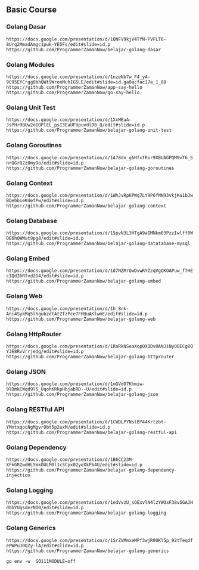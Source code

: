 ## Basic Course

### Golang Dasar

`https://docs.google.com/presentation/d/1QNFV9kjV4TfN-FVFLT6-8Urq2MmadAmgc1puk-YE5Fs/edit#slide=id.p`
`https://github.com/ProgrammerZamanNow/belajar-golang-dasar`

### Golang Modules

`https://docs.google.com/presentation/d/1nzeNb7w_F4_yA-9C95EYCrggObhQWt9WronMuhIG5LE/edit#slide=id.ga0acfac17a_1_88`
`https://github.com/ProgrammerZamanNow/app-say-hello`
`https://github.com/ProgrammerZamanNow/go-say-hello`

### Golang Unit Test

`https://docs.google.com/presentation/d/1XxMEaA-JsPHr9BUw2oIOPlEL_psI3EaUFUpuvdlDB_Q/edit#slide=id.p`
`https://github.com/ProgrammerZamanNow/belajar-golang-unit-test`

### Golang Goroutines

`https://docs.google.com/presentation/d/1A78dn_g6HfxfRor9XBUAGPQM9vT6_SnrQGrQ2z0myOo/edit#slide=id.p`
`https://github.com/ProgrammerZamanNow/belajar-golang-goroutines`

### Golang Context

`https://docs.google.com/presentation/d/1WhJvRpKPWq7LY9P6fMN93vkjKa1bJwBQebbieKdefPw/edit#slide=id.p`
`https://github.com/ProgrammerZamanNow/belajar-golang-context`

### Golang Database

`https://docs.google.com/presentation/d/15pvN3L3HTgA9aIMNkm03PzzIwlff0WDE6hOWWut9pg8/edit#slide=id.p`
`https://github.com/ProgrammerZamanNow/belajar-golang-datatabase-mysql`

### Golang Embed

`https://docs.google.com/presentation/d/1d7NZMrQwDvwRYZzqVgQKOAPuw_f7HEcIQdI6Rfvd2G4/edit#slide=id.p`
`https://github.com/ProgrammerZamanNow/belajar-golang-embed`

### Golang Web

`https://docs.google.com/presentation/d/1h_8nk-Ani4SykMq5lhgubzdtAtZfzPce7FHUuAKlwmE/edit#slide=id.p`
`https://github.com/ProgrammerZamanNow/belajar-golang-web`

### Golang HttpRouter

`https://docs.google.com/presentation/d/1RaRkNSeaXopQXODvOANJiNyQ8ECg8QYJE8RvVrrjedg/edit#slide=id.p`
`https://github.com/ProgrammerZamanNow/belajar-golang-httprouter`

### Golang JSON

`https://docs.google.com/presentation/d/1mGVdO7Khmiw-9lDmkCWqd9l5_UqohKRkpHbjabRD--U/edit#slide=id.p`
`https://github.com/ProgrammerZamanNow/belajar-golang-json`

### Golang RESTful API

`https://docs.google.com/presentation/d/1CWDLPYNslBY44Krtzbt-YMntxqocNgMgvrObt5p2uxM/edit#slide=id.p`
`https://github.com/ProgrammerZamanNow/belajar-golang-restful-api`

### Golang Dependency

`https://docs.google.com/presentation/d/1B6CC23M-XFkGRZwdHLYmkOULM0l1cSCpx02yeXkPb4U/edit#slide=id.p`
`https://github.com/ProgrammerZamanNow/belajar-golang-dependency-injection`

### Golang Logging

`https://docs.google.com/presentation/d/1edVvzU_sOExvlN4lzYWOxF38v5GAJHdbbYUqsderNO0/edit#slide=id.p`
`https://github.com/ProgrammerZamanNow/belajar-golang-logging`

### Golang Generics

`https://docs.google.com/presentation/d/1SrZVMmxeMPf3wjR0UKl5p_92tTeqdfePWPuJ0QZy-lA/edit#slide=id.p`
`https://github.com/ProgrammerZamanNow/belajar-golang-generics`

`go env -w  GO111MODULE=off`
